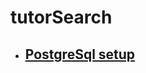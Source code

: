 # tutorSearch
 
- ## [PostgreSql setup](https://github.com/yashbakadiya/jdmr/blob/master/postgreSql%20setup.md)
